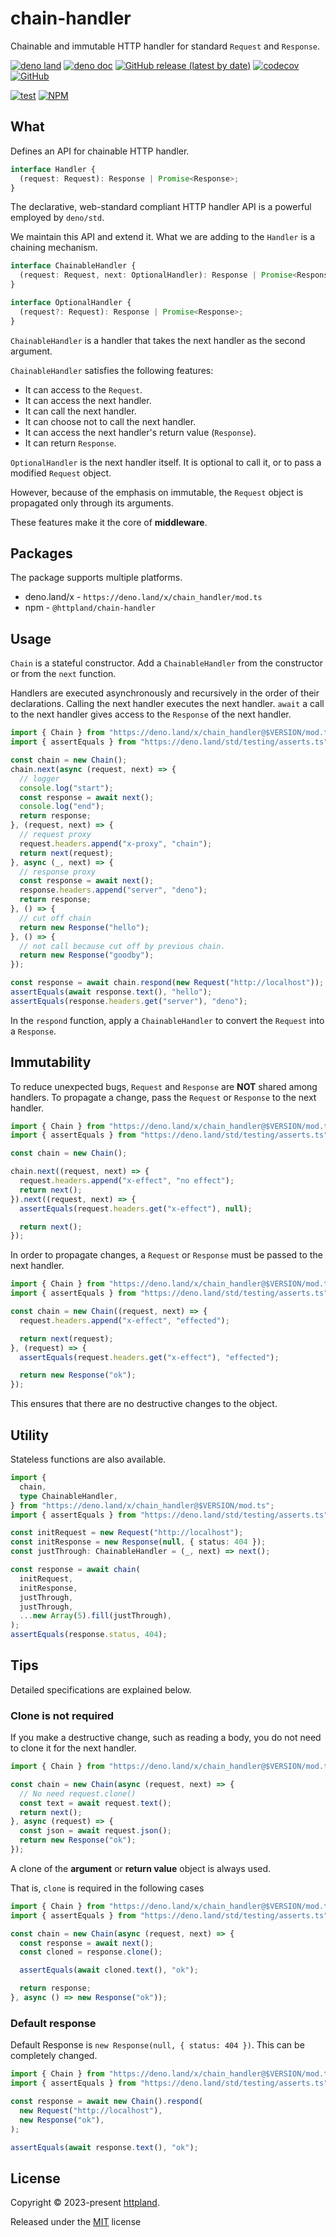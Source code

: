# chain-handler

Chainable and immutable HTTP handler for standard `Request` and `Response`.

[![deno land](http://img.shields.io/badge/available%20on-deno.land/x-lightgrey.svg?logo=deno)](https://deno.land/x/chain_handler)
[![deno doc](https://doc.deno.land/badge.svg)](https://doc.deno.land/https/deno.land/x/chain_handler/mod.ts)
[![GitHub release (latest by date)](https://img.shields.io/github/v/release/httpland/chain-handler)](https://github.com/httpland/chain-handler/releases)
[![codecov](https://codecov.io/gh/httpland/chain-handler/branch/main/graph/badge.svg?token=nan4NUrx1V)](https://codecov.io/gh/httpland/chain-handler)
[![GitHub](https://img.shields.io/github/license/httpland/chain-handler)](https://github.com/httpland/chain-handler/blob/main/LICENSE)

[![test](https://github.com/httpland/chain-handler/actions/workflows/test.yaml/badge.svg)](https://github.com/httpland/chain-handler/actions/workflows/test.yaml)
[![NPM](https://nodei.co/npm/@httpland/chain-handler.png?mini=true)](https://nodei.co/npm/@httpland/chain-handler/)

## What

Defines an API for chainable HTTP handler.

```ts
interface Handler {
  (request: Request): Response | Promise<Response>;
}
```

The declarative, web-standard compliant HTTP handler API is a powerful employed
by `deno/std`.

We maintain this API and extend it. What we are adding to the `Handler` is a
chaining mechanism.

```ts
interface ChainableHandler {
  (request: Request, next: OptionalHandler): Response | Promise<Response>;
}

interface OptionalHandler {
  (request?: Request): Response | Promise<Response>;
}
```

`ChainableHandler` is a handler that takes the next handler as the second
argument.

`ChainableHandler` satisfies the following features:

- It can access to the `Request`.
- It can access the next handler.
- It can call the next handler.
- It can choose not to call the next handler.
- It can access the next handler's return value (`Response`).
- It can return `Response`.

`OptionalHandler` is the next handler itself. It is optional to call it, or to
pass a modified `Request` object.

However, because of the emphasis on immutable, the `Request` object is
propagated only through its arguments.

These features make it the core of **middleware**.

## Packages

The package supports multiple platforms.

- deno.land/x - `https://deno.land/x/chain_handler/mod.ts`
- npm - `@httpland/chain-handler`

## Usage

`Chain` is a stateful constructor. Add a `ChainableHandler` from the constructor
or from the `next` function.

Handlers are executed asynchronously and recursively in the order of their
declarations. Calling the next handler executes the next handler. `await` a call
to the next handler gives access to the `Response` of the next handler.

```ts
import { Chain } from "https://deno.land/x/chain_handler@$VERSION/mod.ts";
import { assertEquals } from "https://deno.land/std/testing/asserts.ts";

const chain = new Chain();
chain.next(async (request, next) => {
  // logger
  console.log("start");
  const response = await next();
  console.log("end");
  return response;
}, (request, next) => {
  // request proxy
  request.headers.append("x-proxy", "chain");
  return next(request);
}, async (_, next) => {
  // response proxy
  const response = await next();
  response.headers.append("server", "deno");
  return response;
}, () => {
  // cut off chain
  return new Response("hello");
}, () => {
  // not call because cut off by previous chain.
  return new Response("goodby");
});

const response = await chain.respond(new Request("http://localhost"));
assertEquals(await response.text(), "hello");
assertEquals(response.headers.get("server"), "deno");
```

In the `respond` function, apply a `ChainableHandler` to convert the `Request`
into a `Response`.

## Immutability

To reduce unexpected bugs, `Request` and `Response` are **NOT** shared among
handlers. To propagate a change, pass the `Request` or `Response` to the next
handler.

```ts
import { Chain } from "https://deno.land/x/chain_handler@$VERSION/mod.ts";
import { assertEquals } from "https://deno.land/std/testing/asserts.ts";

const chain = new Chain();

chain.next((request, next) => {
  request.headers.append("x-effect", "no effect");
  return next();
}).next((request, next) => {
  assertEquals(request.headers.get("x-effect"), null);

  return next();
});
```

In order to propagate changes, a `Request` or `Response` must be passed to the
next handler.

```ts
import { Chain } from "https://deno.land/x/chain_handler@$VERSION/mod.ts";
import { assertEquals } from "https://deno.land/std/testing/asserts.ts";

const chain = new Chain((request, next) => {
  request.headers.append("x-effect", "effected");

  return next(request);
}, (request) => {
  assertEquals(request.headers.get("x-effect"), "effected");

  return new Response("ok");
});
```

This ensures that there are no destructive changes to the object.

## Utility

Stateless functions are also available.

```ts
import {
  chain,
  type ChainableHandler,
} from "https://deno.land/x/chain_handler@$VERSION/mod.ts";
import { assertEquals } from "https://deno.land/std/testing/asserts.ts";

const initRequest = new Request("http://localhost");
const initResponse = new Response(null, { status: 404 });
const justThrough: ChainableHandler = (_, next) => next();

const response = await chain(
  initRequest,
  initResponse,
  justThrough,
  justThrough,
  ...new Array(5).fill(justThrough),
);
assertEquals(response.status, 404);
```

## Tips

Detailed specifications are explained below.

### Clone is not required

If you make a destructive change, such as reading a body, you do not need to
clone it for the next handler.

```ts
import { Chain } from "https://deno.land/x/chain_handler@$VERSION/mod.ts";

const chain = new Chain(async (request, next) => {
  // No need request.clone()
  const text = await request.text();
  return next();
}, async (request) => {
  const json = await request.json();
  return new Response("ok");
});
```

A clone of the **argument** or **return value** object is always used.

That is, `clone` is required in the following cases

```ts
import { Chain } from "https://deno.land/x/chain_handler@$VERSION/mod.ts";
import { assertEquals } from "https://deno.land/std/testing/asserts.ts";

const chain = new Chain(async (request, next) => {
  const response = await next();
  const cloned = response.clone();

  assertEquals(await cloned.text(), "ok");

  return response;
}, async () => new Response("ok"));
```

### Default response

Default Response is `new Response(null, { status: 404 })`. This can be
completely changed.

```ts
import { Chain } from "https://deno.land/x/chain_handler@$VERSION/mod.ts";
import { assertEquals } from "https://deno.land/std/testing/asserts.ts";

const response = await new Chain().respond(
  new Request("http://localhost"),
  new Response("ok"),
);

assertEquals(await response.text(), "ok");
```

## License

Copyright © 2023-present [httpland](https://github.com/httpland).

Released under the [MIT](./LICENSE) license
